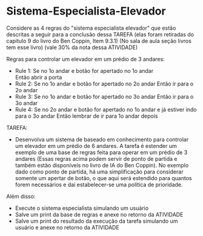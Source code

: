 # Sistema-Especialista-Elevador
Considere as 4 regras do "sistema especialista elevador" que estão descritas a seguir para a conclusão dessa TAREFA (elas foram retiradas do capitulo 9 do livro do Ben Coppin, Item 9.3.1) (No sala de aula seção livros tem esse livro) (vale 30% da nota dessa ATIVIDADE)

Regras para controlar um elevador em um prédio de 3 andares:

- Rule 1: Se no 1o andar e botão for apertado no 1o andar  
Então abrir a porta
- Rule 2: Se no 1o andar e botão for apertado no 2o andar
Então ir para o 2o andar
- Rule 3: Se no 1o andar e botão for apertado no 3o andar
Então ir para o 3o andar 
- Rule 4: Se no 2o andar e botão for apertado no 1o andar e já estiver indo para o 3o andar 
Então lembrar de ir para 1o andar depois

TAREFA: 
- Desenvolva um sistema de baseado em conhecimento para controlar um elevador em um prédio de 6 andares. A tarefa é estender um exemplo de uma base de regras feita para operar em um prédio de 3 andares (Essas regras acima podem servir de ponto de partida e também estão disponíveis no livro de IA do Ben Coppin). No exemplo dado como ponto de partida, há uma simplificação para considerar somente um apertar de botão, o que aqui será estendido para quantos forem necessários e daí estabelecer-se uma política de prioridade.

Além disso: 
- Execute o sistema especialista simulando um usuário
- Salve um print da base de regras e anexe no retorno da ATIVIDADE
- Salve um print do resultado da execução da tarefa simulando um usuário e anexe no retorno da ATIVIDADE
